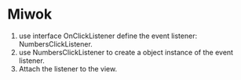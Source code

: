 # Miwok
1. use interface OnClickListener define the event listener: NumbersClickListener. 
2. use NumbersClickListener to create a object instance of the event listener. 
3. Attach the listener to the view.
